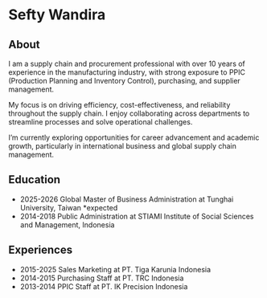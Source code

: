 # Sefty Wandira
## About
I am a supply chain and procurement professional with over 10 years of experience in the manufacturing industry, with strong exposure to PPIC (Production Planning and Inventory Control), purchasing, and supplier management.

My focus is on driving efficiency, cost-effectiveness, and reliability throughout the supply chain. I enjoy collaborating across departments to streamline processes and solve operational challenges.

I’m currently exploring opportunities for career advancement and academic growth, particularly in international business and global supply chain management.

## Education
- 2025-2026 Global Master of Business Administration at Tunghai University, Taiwan *expected
- 2014-2018 Public Administration at STIAMI Institute of Social Sciences and Management, Indonesia

## Experiences
- 2015-2025 Sales Marketing at PT. Tiga Karunia Indonesia
- 2014-2015 Purchasing Staff at PT. TRC Indonesia
- 2013-2014 PPIC Staff at PT. IK Precision Indonesia